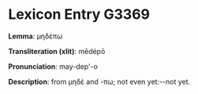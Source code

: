 # Lexicon Entry G3369

**Lemma**: μηδέπω

**Transliteration (xlit)**: mēdépō

**Pronunciation**: may-dep'-o

**Description**:
from μηδέ and -πω; not even yet:--not yet.
